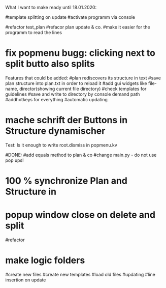 What I want to make ready until 18.01.2020: 

#template splitting on update
#activate programm via console

#refactor test_plan
#refacor plan update & co. 
#make it easier for the programm to read the lines


# fix popmenu bugg: clicking next to split butto also splits

Features that could be added:
#plan rediscovers its structure in text
#save plan structure into plan.txt in order to reload it
#add gui widgets like file-name, director(showing current file directory)
#check templates for guidelines
#save and write to directory by console demand path
#addhotkeys for everything
#automatic updating

# mache schrift der Buttons in Structure dynamischer

Test:
Is it enough to write root.dismiss in popmenu.kv


#DONE:
#add equals method to plan & co
#change main.py - do not use pop ups!
# 100 % synchronize Plan and Structure in 
# popup window close on delete and split
#refactor
# make logic folders
#create new files
#create new templates
#load old files
#updating
#line insertion on update
